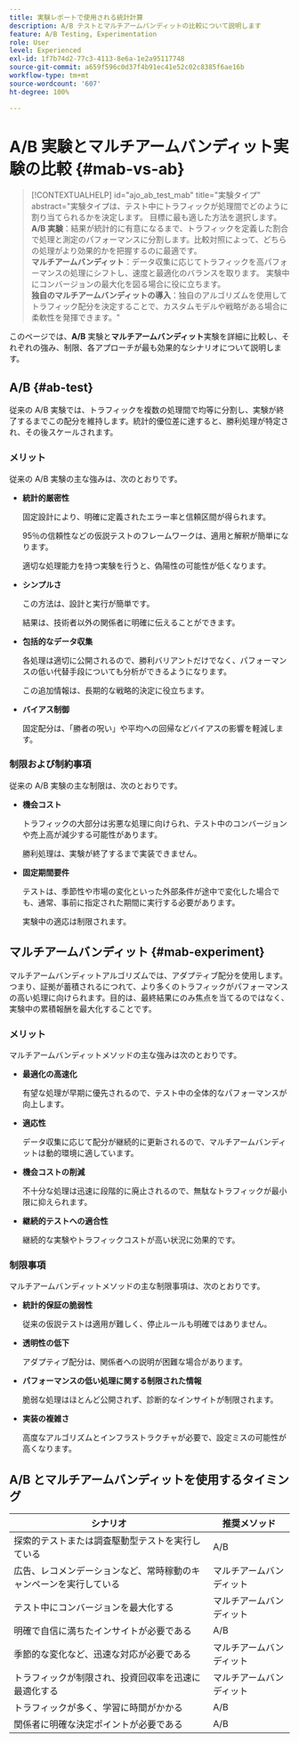 ```yaml
---
title: 実験レポートで使用される統計計算
description: A/B テストとマルチアームバンディットの比較について説明します
feature: A/B Testing, Experimentation
role: User
level: Experienced
exl-id: 1f7b74d2-77c3-4113-8e6a-1e2a95117748
source-git-commit: a659f596c0d37f4b91ec41e52c02c8385f6ae16b
workflow-type: tm+mt
source-wordcount: '607'
ht-degree: 100%

---
```


# A/B 実験とマルチアームバンディット実験の比較 {#mab-vs-ab}

>[!CONTEXTUALHELP]
>id="ajo_ab_test_mab"
>title="実験タイプ"
>abstract="実験タイプは、テスト中にトラフィックが処理間でどのように割り当てられるかを決定します。 目標に最も適した方法を選択します。</br><b>A/B 実験</b>：結果が統計的に有意になるまで、トラフィックを定義した割合で処理と測定のパフォーマンスに分割します。比較対照によって、どちらの処理がより効果的かを把握するのに最適です。</br><b>マルチアームバンディット</b>：データ収集に応じてトラフィックを高パフォーマンスの処理にシフトし、速度と最適化のバランスを取ります。 実験中にコンバージョンの最大化を図る場合に役に立ちます。</br><b>独自のマルチアームバンディットの導入</b>：独自のアルゴリズムを使用してトラフィック配分を決定することで、カスタムモデルや戦略がある場合に柔軟性を発揮できます。"

このページでは、**A/B** 実験と&#x200B;**マルチアームバンディット**&#x200B;実験を詳細に比較し、それぞれの強み、制限、各アプローチが最も効果的なシナリオについて説明します。


## A/B {#ab-test}

従来の A/B 実験では、トラフィックを複数の処理間で均等に分割し、実験が終了するまでこの配分を維持します。統計的優位差に達すると、勝利処理が特定され、その後スケールされます。

### メリット

従来の A/B 実験の主な強みは、次のとおりです。

* **統計的厳密性**

  固定設計により、明確に定義されたエラー率と信頼区間が得られます。

  95％の信頼性などの仮説テストのフレームワークは、適用と解釈が簡単になります。

  適切な処理能力を持つ実験を行うと、偽陽性の可能性が低くなります。

* **シンプルさ**

  この方法は、設計と実行が簡単です。

  結果は、技術者以外の関係者に明確に伝えることができます。

* **包括的なデータ収集**

  各処理は適切に公開されるので、勝利バリアントだけでなく、パフォーマンスの低い代替手段についても分析ができるようになります。

  この追加情報は、長期的な戦略的決定に役立ちます。

* **バイアス制御**

  固定配分は、「勝者の呪い」や平均への回帰などバイアスの影響を軽減します。

### 制限および制約事項

従来の A/B 実験の主な制限は、次のとおりです。

* **機会コスト**

  トラフィックの大部分は劣悪な処理に向けられ、テスト中のコンバージョンや売上高が減少する可能性があります。

  勝利処理は、実験が終了するまで実装できません。

* **固定期間要件**

  テストは、季節性や市場の変化といった外部条件が途中で変化した場合でも、通常、事前に指定された期間に実行する必要があります。

  実験中の適応は制限されます。

## マルチアームバンディット {#mab-experiment}

マルチアームバンディットアルゴリズムでは、アダプティブ配分を使用します。つまり、証拠が蓄積されるにつれて、より多くのトラフィックがパフォーマンスの高い処理に向けられます。目的は、最終結果にのみ焦点を当てるのではなく、実験中の累積報酬を最大化することです。

### メリット

マルチアームバンディットメソッドの主な強みは次のとおりです。

* **最適化の高速化**

  有望な処理が早期に優先されるので、テスト中の全体的なパフォーマンスが向上します。

* **適応性**

  データ収集に応じて配分が継続的に更新されるので、マルチアームバンディットは動的環境に適しています。

* **機会コストの削減**

  不十分な処理は迅速に段階的に廃止されるので、無駄なトラフィックが最小限に抑えられます。

* **継続的テストへの適合性**

  継続的な実験やトラフィックコストが高い状況に効果的です。

### 制限事項

マルチアームバンディットメソッドの主な制限事項は、次のとおりです。

* **統計的保証の脆弱性**

  従来の仮説テストは適用が難しく、停止ルールも明確ではありません。

* **透明性の低下**

  アダプティブ配分は、関係者への説明が困難な場合があります。

* **パフォーマンスの低い処理に関する制限された情報**

  脆弱な処理はほとんど公開されず、診断的なインサイトが制限されます。

* **実装の複雑さ**

  高度なアルゴリズムとインフラストラクチャが必要で、設定ミスの可能性が高くなります。

## A/B とマルチアームバンディットを使用するタイミング

| シナリオ | 推奨メソッド |
|-|-|
| 探索的テストまたは調査駆動型テストを実行している | A/B |
| 広告、レコメンデーションなど、常時稼動のキャンペーンを実行している | マルチアームバンディット |
| テスト中にコンバージョンを最大化する | マルチアームバンディット |
| 明確で自信に満ちたインサイトが必要である | A/B |
| 季節的な変化など、迅速な対応が必要である | マルチアームバンディット |
| トラフィックが制限され、投資回収率を迅速に最適化する | マルチアームバンディット |
| トラフィックが多く、学習に時間がかかる | A/B |
| 関係者に明確な決定ポイントが必要である | A/B |

